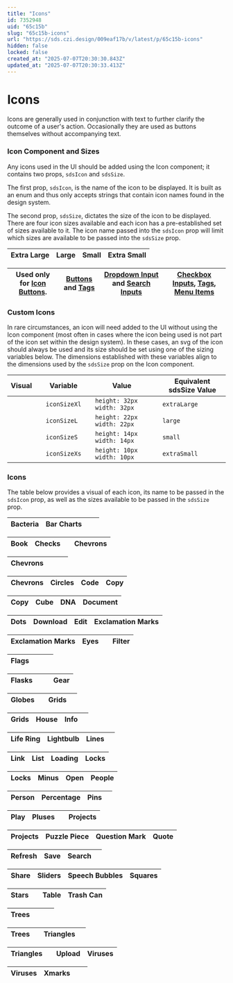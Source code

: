 ```yaml
---
title: "Icons"
id: 7352948
uid: "65c15b"
slug: "65c15b-icons"
url: "https://sds.czi.design/009eaf17b/v/latest/p/65c15b-icons"
hidden: false
locked: false
created_at: "2025-07-07T20:30:30.843Z"
updated_at: "2025-07-07T20:30:33.413Z"
---
```


# Icons

Icons are generally used in conjunction with text to further clarify the outcome of a user's action. Occasionally they are used as buttons themselves without accompanying text.

### Icon Component and Sizes

Any icons used in the UI should be added using the Icon component; it contains two props, `sdsIcon` and `sdsSize`.

The first prop, `sdsIcon`, is the name of the icon to be displayed. It is built as an enum and thus only accepts strings that contain icon names found in the design system.

The second prop, `sdsSize`, dictates the size of the icon to be displayed. There are four icon sizes available and each icon has a pre-established set of sizes available to it. The icon name passed into the `sdsIcon` prop will limit which sizes are available to be passed into the `sdsSize` prop.

| **Extra Large** | **Large** | **Small** | **Extra Small** |
| --- | --- | --- | --- |

| Used only for [Icon Buttons](https://sds.czi.design/009eaf17b/v/0/p/19fa79-buttons/t/523de0). | [Buttons](https://sds.czi.design/009eaf17b/p/19fa79) and [Tags](https://sds.czi.design/009eaf17b/p/66562c) | [Dropdown Input](https://sds.czi.design/009eaf17b/p/25d75a) and [Search Inputs](https://sds.czi.design/009eaf17b/p/25d43a) | [Checkbox Inputs](https://sds.czi.design/009eaf17b/v/0/p/818f0c-control-inputs/t/373b8f), [Tags](https://sds.czi.design/009eaf17b/p/66562c), [Menu Items](https://sds.czi.design/009eaf17b/v/0/p/95546f-dropdown-menus/t/614b7e) |
| --- | --- | --- | --- |

### Custom Icons

In rare circumstances, an icon will need added to the UI without using the Icon component (most often in cases where the icon being used is not part of the icon set within the design system). In these cases, an svg of the icon should always be used and its size should be set using one of the sizing variables below. The dimensions established with these variables align to the dimensions used by the `sdsSize` prop on the Icon component.

| **Visual** |   | **Variable** |   | **Value** |   | **Equivalent sdsSize Value** |
| --- | --- | --- | --- | --- | --- | --- |
|  |   | `iconSizeXl` |   | `height: 32px` `width: 32px` |   | `extraLarge` |
|  |   | `iconSizeL` |   | `height: 22px` `width: 22px` |   | `large` |
|  |   | `iconSizeS` |   | `height: 14px` `width: 14px` |   | `small` |
|  |   | `iconSizeXs` |   | `height: 10px` `width: 10px` |   | `extraSmall` |

### Icons

The table below provides a visual of each icon, its name to be passed in the `sdsIcon` prop, as well as the sizes available to be passed in the `sdsSize` prop.

| **Bacteria** | **Bar Charts** |   |   |
| --- | --- | --- | --- |

| **Book** | **Checks** |   | **Chevrons** |
| --- | --- | --- | --- |

| **Chevrons** |   |   |   |
| --- | --- | --- | --- |

|  **Chevrons** | **Circles** | **Code** | **Copy** |
| --- | --- | --- | --- |

| **Copy** | **Cube** | **DNA** | **Document** |
| --- | --- | --- | --- |

| **Dots** | **Download** | **Edit** | **Exclamation Marks** |
| --- | --- | --- | --- |

| **Exclamation Marks** | **Eyes** |   | **Filter** |
| --- | --- | --- | --- |

| **Flags** |   |   |   |
| --- | --- | --- | --- |

| **Flasks** |   |   | **Gear** |
| --- | --- | --- | --- |

| **Globes** |   | **Grids** |   |
| --- | --- | --- | --- |

| **Grids** | **House** | **Info** |   |
| --- | --- | --- | --- |

| **Life Ring** | **Lightbulb** | **Lines** |   |
| --- | --- | --- | --- |

| **Link** | **List** | **Loading** | **Locks** |
| --- | --- | --- | --- |

| **Locks** | **Minus** | **Open** | **People** |
| --- | --- | --- | --- |

| **Person** | **Percentage** | **Pins** |   |
| --- | --- | --- | --- |

| **Play** | **Pluses** |   | **Projects** |
| --- | --- | --- | --- |

| **Projects** | **Puzzle Piece** | **Question Mark** | **Quote** |
| --- | --- | --- | --- |

| **Refresh** | **Save** | **Search** |   |
| --- | --- | --- | --- |

| **Share** | **Sliders** | **Speech Bubbles** | **Squares** |
| --- | --- | --- | --- |

| **Stars** |   | **Table** | **Trash Can** |
| --- | --- | --- | --- |

| **Trees** |   |   |   |
| --- | --- | --- | --- |

| **Trees** |   | **Triangles** |   |
| --- | --- | --- | --- |

| **Triangles** |   | **Upload** | **Viruses** |
| --- | --- | --- | --- |

| **Viruses** | **Xmarks** |   |   |
| --- | --- | --- | --- |

